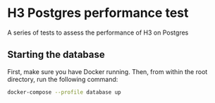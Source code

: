 # H3 Postgres performance test

A series of tests to assess the performance of H3 on Postgres

## Starting the database

First, make sure you have Docker running. Then, from within the root directory, run the following command:

```zsh
docker-compose --profile database up
```